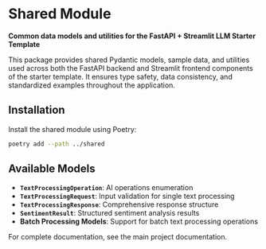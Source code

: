 # Shared Module

**Common data models and utilities for the FastAPI + Streamlit LLM Starter Template**

This package provides shared Pydantic models, sample data, and utilities used across both the FastAPI backend and Streamlit frontend components of the starter template. It ensures type safety, data consistency, and standardized examples throughout the application.

## Installation

Install the shared module using Poetry:

```bash
poetry add --path ../shared
```

## Available Models

- **`TextProcessingOperation`**: AI operations enumeration
- **`TextProcessingRequest`**: Input validation for single text processing
- **`TextProcessingResponse`**: Comprehensive response structure
- **`SentimentResult`**: Structured sentiment analysis results
- **Batch Processing Models**: Support for batch text processing operations

For complete documentation, see the main project documentation.